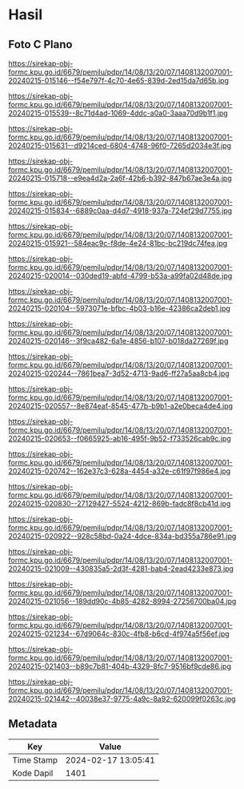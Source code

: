 # Hasil

## Foto C Plano

https://sirekap-obj-formc.kpu.go.id/6679/pemilu/pdpr/14/08/13/20/07/1408132007001-20240215-015146--f54e797f-4c70-4e65-839d-2ed15da7d65b.jpg

https://sirekap-obj-formc.kpu.go.id/6679/pemilu/pdpr/14/08/13/20/07/1408132007001-20240215-015539--8c71d4ad-1069-4ddc-a0a0-3aaa70d9b1f1.jpg

https://sirekap-obj-formc.kpu.go.id/6679/pemilu/pdpr/14/08/13/20/07/1408132007001-20240215-015631--d9214ced-6804-4748-96f0-7265d2034e3f.jpg

https://sirekap-obj-formc.kpu.go.id/6679/pemilu/pdpr/14/08/13/20/07/1408132007001-20240215-015718--e9ea4d2a-2a6f-42b6-b392-847b67ae3e4a.jpg

https://sirekap-obj-formc.kpu.go.id/6679/pemilu/pdpr/14/08/13/20/07/1408132007001-20240215-015834--6889c0aa-d4d7-4918-937a-724ef29d7755.jpg

https://sirekap-obj-formc.kpu.go.id/6679/pemilu/pdpr/14/08/13/20/07/1408132007001-20240215-015921--584eac9c-f8de-4e24-81bc-bc219dc74fea.jpg

https://sirekap-obj-formc.kpu.go.id/6679/pemilu/pdpr/14/08/13/20/07/1408132007001-20240215-020014--030ded19-abfd-4799-b53a-a99fa02d48de.jpg

https://sirekap-obj-formc.kpu.go.id/6679/pemilu/pdpr/14/08/13/20/07/1408132007001-20240215-020104--5973071e-bfbc-4b03-b16e-42386ca2deb1.jpg

https://sirekap-obj-formc.kpu.go.id/6679/pemilu/pdpr/14/08/13/20/07/1408132007001-20240215-020146--3f9ca482-6a1e-4856-b107-b018da27269f.jpg

https://sirekap-obj-formc.kpu.go.id/6679/pemilu/pdpr/14/08/13/20/07/1408132007001-20240215-020244--7861bea7-3d52-4713-9ad6-ff27a5aa8cb4.jpg

https://sirekap-obj-formc.kpu.go.id/6679/pemilu/pdpr/14/08/13/20/07/1408132007001-20240215-020557--8e874eaf-8545-477b-b9b1-a2e0beca4de4.jpg

https://sirekap-obj-formc.kpu.go.id/6679/pemilu/pdpr/14/08/13/20/07/1408132007001-20240215-020653--f0665925-ab16-495f-9b52-f733526cab9c.jpg

https://sirekap-obj-formc.kpu.go.id/6679/pemilu/pdpr/14/08/13/20/07/1408132007001-20240215-020742--162e37c3-628a-4454-a32e-c61f97f986e4.jpg

https://sirekap-obj-formc.kpu.go.id/6679/pemilu/pdpr/14/08/13/20/07/1408132007001-20240215-020830--27129427-5524-4212-869b-fadc8f8cb41d.jpg

https://sirekap-obj-formc.kpu.go.id/6679/pemilu/pdpr/14/08/13/20/07/1408132007001-20240215-020922--928c58bd-0a24-4dce-834a-bd355a786e91.jpg

https://sirekap-obj-formc.kpu.go.id/6679/pemilu/pdpr/14/08/13/20/07/1408132007001-20240215-021009--430835a5-2d3f-4281-bab4-2ead4233e873.jpg

https://sirekap-obj-formc.kpu.go.id/6679/pemilu/pdpr/14/08/13/20/07/1408132007001-20240215-021056--189dd90c-4b85-4282-8994-27256700ba04.jpg

https://sirekap-obj-formc.kpu.go.id/6679/pemilu/pdpr/14/08/13/20/07/1408132007001-20240215-021234--67d9064c-830c-4fb8-b6cd-4f974a5f56ef.jpg

https://sirekap-obj-formc.kpu.go.id/6679/pemilu/pdpr/14/08/13/20/07/1408132007001-20240215-021403--b89c7b81-404b-4329-8fc7-9516bf9cde86.jpg

https://sirekap-obj-formc.kpu.go.id/6679/pemilu/pdpr/14/08/13/20/07/1408132007001-20240215-021442--40038e37-9775-4a9c-8a92-620099f0263c.jpg


## Metadata

| Key        | Value               |
| ---------- | ------------------- |
| Time Stamp | 2024-02-17 13:05:41 |
| Kode Dapil | 1401                |



